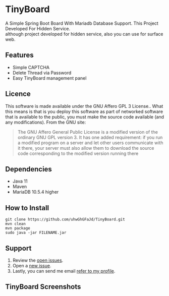 # TinyBoard
A Simple Spring Boot Board With Mariadb Database Support. This Project Developed For Hidden Service.
<br>
although project developed for hidden service, also you can use for surface web.

## Features
* Simple CAPTCHA
* Delete Thread via Password
* Easy TinyBoard management panel


## Licence
This software is made available under the GNU Affero GPL 3 License.. What this means is that is you deploy this software as part of networked software that is available to the public, you must make the source code available (and any modifications).
From the GNU site:
> The GNU Affero General Public License is a modified version of the ordinary GNU GPL version 3. It has one added requirement: if you run a modified program on a server and let other users communicate with it there, your server must also allow them to download the source code corresponding to the modified version running there

## Dependencies
* Java 11
* Maven
* MariaDB 10.5.4 higher

## How to Install
```
git clone https://github.com/uhwGhGFaJd/TinyBoard.git
mvn clean
mvn package 
sudo java -jar FILENAME.jar
```


## Support
 1. Review the [open issues](https://github.com/uhwGhGFaJd/TinyBoard/issues).
 2. Open a [new issue](https://github.com/uhwGhGFaJd/TinyBoard/issues/new).
 3. Lastly, you can send me email [refer to my profile](https://github.com/uhwGhGFaJd).
 
## TinyBoard Screenshots



